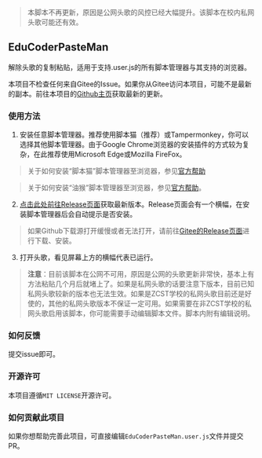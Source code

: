 > 本脚本不再更新，原因是公网头歌的风控已经大幅提升。该脚本在校内私网头歌可能还有效。

## EduCoderPasteMan

解除头歌的复制粘贴，适用于支持.user.js的所有脚本管理器与其支持的浏览器。

本项目不检查任何来自Gitee的Issue。如果你从Gitee访问本项目，可能不是最新的副本。前往本项目的[Github主页](https://github.com/gaobobo/EduCoderPasteMan)获取最新的更新。

### 使用方法

1. 安装任意脚本管理器。推荐使用脚本猫（推荐）或Tampermonkey，你可以选择其他脚本管理器。由于Google Chrome浏览器的安装插件的方式较为复杂，在此推荐使用Microsoft Edge或Mozilla FireFox。

> 关于如何安装“脚本猫”脚本管理器至浏览器，参见[官方帮助](https://docs.scriptcat.org/docs/use/)

> 关于如何安装“油猴”脚本管理器至浏览器，参见[官方帮助](https://www.tampermonkey.net/faq.php?locale=zh#Q100)。

2. [点击此处前往Release页面](https://github.com/gaobobo/EduCoderPasteMan/releases)获取最新版本。Release页面会有一个横幅，在安装脚本管理器后会自动提示是否安装。

> 如果Github下载源打开缓慢或者无法打开，请前往[Gitee的Release页面](https://gitee.com/coconut_floss/EduCoderPasteMan/releases)进行下载、安装。

3. 打开头歌，看见屏幕上方的横幅代表已运行。

> **注意**：目前该脚本在公网不可用，原因是公网的头歌更新非常快，基本上有方法粘贴几个月后就堵上了。如果是私网头歌的话要注意下版本，目前已知私网头歌较新的版本也无法生效。如果是ZCST学校的私网头歌目前还是好使的，其他的私网头歌版本不保证一定可用。如果需要在非ZCST学校的私网头歌启用该脚本，你可能需要手动编辑脚本文件。脚本内附有编辑说明。

### 如何反馈

提交issue即可。

### 开源许可

本项目遵循`MIT LICENSE`开源许可。

### 如何贡献此项目

如果你想帮助完善此项目，可直接编辑`EduCoderPasteMan.user.js`文件并提交PR。
